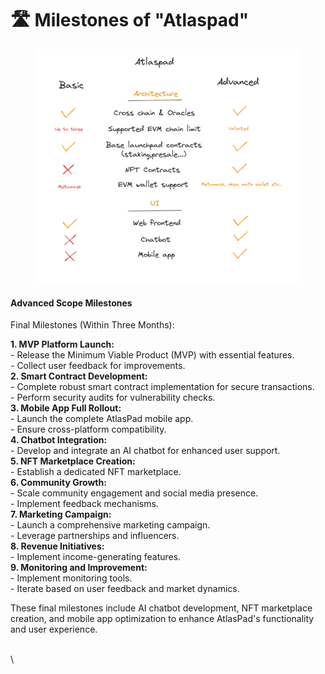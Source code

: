 # 🛣 Milestones of "Atlaspad"

<figure><img src="../.gitbook/assets/tier.png" alt=""><figcaption></figcaption></figure>

#### Advanced Scope Milestones

Final Milestones (Within Three Months):

**1. MVP Platform Launch:**\
&#x20;   \- Release the Minimum Viable Product (MVP) with essential features.\
&#x20;   \- Collect user feedback for improvements.\
**2. Smart Contract Development:**\
&#x20;   \- Complete robust smart contract implementation for secure transactions.\
&#x20;   \- Perform security audits for vulnerability checks.\
**3. Mobile App Full Rollout:**\
&#x20;   \- Launch the complete AtlasPad mobile app.\
&#x20;   \- Ensure cross-platform compatibility.\
**4. Chatbot Integration:**\
&#x20;   \- Develop and integrate an AI chatbot for enhanced user support.\
**5. NFT Marketplace Creation:**\
&#x20;   \- Establish a dedicated NFT marketplace.\
**6. Community Growth:**\
&#x20;   \- Scale community engagement and social media presence.\
&#x20;   \- Implement feedback mechanisms.\
**7. Marketing Campaign:**\
&#x20;   \- Launch a comprehensive marketing campaign.\
&#x20;   \- Leverage partnerships and influencers.\
**8. Revenue Initiatives:**\
&#x20;   \- Implement income-generating features.\
**9. Monitoring and Improvement:**\
&#x20;   \- Implement monitoring tools.\
&#x20;   \- Iterate based on user feedback and market dynamics.

These final milestones include AI chatbot development, NFT marketplace creation, and mobile app optimization to enhance AtlasPad's functionality and user experience.

\
\
